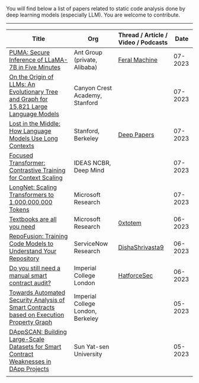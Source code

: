 You will find below a list of papers related to static code analysis done by deep learning models (especially LLM). 
You are welcome to contribute.

-----

| Title                                                                                                                        | Org                               | Thread / Article / Video / Podcasts                                                                                                     | Date    |
| ---------------------------------------------------------------------------------------------------------------------------- | --------------------------------- | --------------------------------------------------------------------------------------------------------------------------------------- | ------- |
| [PUMA: Secure Inference of LLaMA-7B in Five Minutes](https://arxiv.org/abs/2307.12533)                                       | Ant Group (private, Alibaba)      | [Feral Machine](https://feralmachine.com/notes-on-on-the-origin-of-llms-an-evolutionary-tree-and-graph-for-15821-large-language-models) | 07-2023 |
| [On the Origin of LLMs: An Evolutionary Tree and Graph for 15,821 Large Language Models](https://arxiv.org/abs/2307.09793)   | Canyon Crest Academy, Stanford    |                                                                                                                                         | 07-2023 |
| [Lost in the Middle: How Language Models Use Long Contexts](https://arxiv.org/abs/2307.03172)                                | Stanford, Berkeley                | [Deep Papers](https://www.deeppapers.dev/2112256/13296608-lost-in-the-middle-how-language-models-use-long-contexts?t=0)                 | 07-2023 |
| [Focused Transformer: Contrastive Training for Context Scaling](https://arxiv.org/abs/2307.03170)                            | IDEAS NCBR, Deep Mind             |                                                                                                                                         | 07-2023 |
| [LongNet: Scaling Transformers to 1,000,000,000 Tokens](https://arxiv.org/abs/2307.02486)                                    | Microsoft Research                |                                                                                                                                         | 07-2023 |
| [Textbooks are all you need](https://arxiv.org/abs/2306.11644)                                                               | Microsoft Research                | [0xtotem](https://twitter.com/0xTotem/status/1671508966377943042)                                                                       | 06-2023 |
| [RepoFusion: Training Code Models to Understand Your Repository](https://arxiv.org/abs//2306.10998)                          | ServiceNow Research               | [DishaShrivasta9](https://twitter.com/DishaShrivasta9/status/1674859047206416384)                                                       | 06-2023 |
| [Do you still need a manual smart contract audit?](https://arxiv.org/abs/2306.12338)                                         | Imperial College London           | [HatforceSec](https://twitter.com/HatforceSec/status/1671758690808913922)                                                               | 06-2023 |
| [Towards Automated Security Analysis of Smart Contracts based on Execution Property Graph](https://arxiv.org/abs/2305.14046) | Imperial College London, Berkeley |                                                                                                                                         | 05-2023 |
| [DAppSCAN: Building Large-Scale Datasets for Smart Contract Weaknesses in DApp Projects](https://arxiv.org/abs/2305.08456)   | Sun Yat-sen University            |                                                                                                                                         | 05-2023 |
|                                                                                                                              |                                   |                                                                                                                                         |         |
